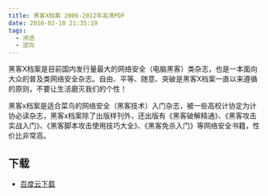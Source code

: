 ```yaml
---
title: 黑客X档案 2006-2012年高清PDF
date: 2016-02-10 21:35:19
tags:
  - 渗透
  - 逆向
---
```


黑客X档案是目前国内发行量最大的网络安全（电脑黑客）类杂志，也是一本面向大众的普及类网络安全杂志。自由、平等、随意、突破是黑客X档案一直以来遵循的原则，不要让生活磨灭我们的个性！

黑客x档案是适合菜鸟的网络安全（黑客技术）入门杂志，被一些高校计协定为计协必读杂志，黑客x档案除了出版样刊外，还出版有《黑客破解精通》、《黑客攻击实战入门》、《黑客脚本攻击使用技巧大全》、《黑客免杀入门》等网络安全书籍，性价比非常高。

## 下载 ##

+ [百度云下载](http://pan.baidu.com/share/link?uk=556087470&shareid=1908420288)